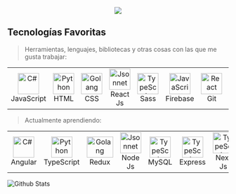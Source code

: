 <p align="center">
  <a href=""><img src="https://readme-typing-svg.herokuapp.com/?lines=%C2%A1Hola+a+todos!%F0%9F%91%8B;Mi+nombre+es+Maxi+Ferrioli.;Soy+desarrollador+Full-Stack.&font=Fira%20Code&center=true&width=500&height=100&color=881EFF&Center=true&size=25"></a></p>
  
<h2 align="left" id="macropower-tech">Tecnologías Favoritas</h2>

> Herramientas, lenguajes, bibliotecas y otras cosas con las que me gusta trabajar:
<table>
  <tr>
    <td align="center" width="96">
      <a href="#macropower-tech">
        <img src="https://upload.wikimedia.org/wikipedia/commons/9/99/Unofficial_JavaScript_logo_2.svg" width="48" height="48" alt="C#" />
      </a>
      <br>JavaScript
    </td>
    <td align="center" width="96">
      <a href="#macropower-tech">
        <img src="https://upload.wikimedia.org/wikipedia/commons/3/38/HTML5_Badge.svg" width="48" height="48" alt="Python" />
      </a>
      <br>HTML
    </td>
    <td align="center" width="96">
      <a href="#macropower-tech">
        <img src="https://upload.wikimedia.org/wikipedia/commons/6/62/CSS3_logo.svg" width="48" height="48" alt="Golang" />
      </a>
      <br>CSS
    </td>
    <td align="center" width="96">
      <a href="#macropower-tech">
        <img src="https://upload.wikimedia.org/wikipedia/commons/a/a7/React-icon.svg" width="48" height="48" alt="Jsonnet" />
      </a>
      <br>React Js
    </td>
    <td align="center" width="96">
      <a href="#macropower-tech">
        <img src="https://upload.wikimedia.org/wikipedia/commons/9/96/Sass_Logo_Color.svg" width="48" height="48" alt="TypeScript" />
      </a>
      <br>Sass
    </td>
    <td align="center" width="96">
      <a href="#macropower-tech">
        <img src="https://upload.wikimedia.org/wikipedia/commons/4/46/Touchicon-180.png" width="48" height="48" alt="JavaScript" />
      </a>
      <br>Firebase
    </td>
    <td align="center" width="96">
      <a href="#macropower-tech" >
        <img src="https://upload.wikimedia.org/wikipedia/commons/3/3f/Git_icon.svg" width="48" height="48" alt="React" />
      </a>
      <br>Git
    </td>
    <td align="center" width="96">
      <a href="#macropower-tech">
        <img src="https://upload.wikimedia.org/wikipedia/commons/b/b2/Bootstrap_logo.svg" width="48" height="48" alt="Bootstrap" />
      </a>
      <br>Bootstrap
    </td>
  </tr>
</table>

> Actualmente aprendiendo:
<table>
  <tr>
    <td align="center" width="96">
      <a href="#macropower-tech">
        <img src="https://upload.wikimedia.org/wikipedia/commons/c/cf/Angular_full_color_logo.svg" width="48" height="48" alt="C#" />
      </a>
      <br>Angular
    </td>
    <td align="center" width="96">
      <a href="#macropower-tech">
        <img src="https://upload.wikimedia.org/wikipedia/commons/4/4c/Typescript_logo_2020.svg" width="48" height="48" alt="Python" />
      </a>
      <br>TypeScript
    </td>
    <td align="center" width="96">
      <a href="#macropower-tech">
        <img src="https://upload.wikimedia.org/wikipedia/commons/4/49/Redux.png" width="60" height="48" alt="Golang" />
      </a>
      <br>Redux
    </td>
    <td align="center" width="96">
      <a href="#macropower-tech">
        <img src="https://upload.wikimedia.org/wikipedia/commons/d/d9/Node.js_logo.svg" width="48" height="48" alt="Jsonnet" />
      </a>
      <br>Node Js
    </td>
    <td align="center" width="96">
      <a href="#macropower-tech">
        <img src="https://raw.githubusercontent.com/MacroPower/MacroPower/ac443c139b1c5adef5f1a6f79bf8550f075b0c64/img/mysql-original.svg" width="48" height="48" alt="TypeScript" />
      </a>
      <br>MySQL
    </td>
    <td align="center" width="96">
      <a href="#macropower-tech">
        <img src="https://images.tute.io/tute/topic/express-js.png" width="48" height="48" alt="TypeScript" />
      </a>
      <br>Express
    </td>
     <td align="center" width="96">
      <a href="#macropower-tech">
        <img src="https://seeklogo.com/images/N/next-js-logo-8FCFF51DD2-seeklogo.com.png" width="48" height="48" alt="TypeScript" />
      </a>
      <br>Next Js
    </td>
  </tr>
</table>
</p><img src="https://raw.githubusercontent.com/bornmay/bornmay/Update/svg/Bottom.svg" alt="Github Stats" /></p>
